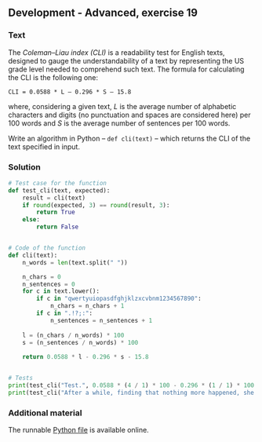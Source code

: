 ## Development - Advanced, exercise 19

### Text
The *Coleman–Liau index (CLI)* is a readability test for English texts, designed to gauge the understandability of a text by representing the US grade level needed to comprehend such text. The formula for calculating the CLI is the following one:

```
CLI = 0.0588 * L – 0.296 * S – 15.8
```

where, considering a given text, *L* is the average number of alphabetic characters and digits (no punctuation and spaces are considered here) per 100 words and *S* is the average number of sentences per 100 words.

Write an algorithm in Python – `def cli(text)` – which returns the CLI of the text specified in input.


### Solution
```python
# Test case for the function
def test_cli(text, expected):
    result = cli(text)
    if round(expected, 3) == round(result, 3):
        return True
    else:
        return False


# Code of the function
def cli(text):
    n_words = len(text.split(" "))

    n_chars = 0
    n_sentences = 0
    for c in text.lower():
        if c in "qwertyuiopasdfghjklzxcvbnm1234567890":
            n_chars = n_chars + 1
        if c in ".!?;:":
            n_sentences = n_sentences + 1
    
    l = (n_chars / n_words) * 100
    s = (n_sentences / n_words) * 100
    
    return 0.0588 * l - 0.296 * s - 15.8


# Tests
print(test_cli("Test.", 0.0588 * (4 / 1) * 100 - 0.296 * (1 / 1) * 100 - 15.8))
print(test_cli("After a while, finding that nothing more happened, she decided on going into the garden at once; but, alas for poor Alice! when she got to the door, she found she had forgotten the little golden key, and when she went back to the table for it, she found she could not possibly reach it: she could see it quite plainly through the glass, and she tried her best to climb up one of the legs of the table, but it was too slippery; and when she had tired herself out with trying, the poor little thing sat down and cried.", 0.0588 * (402 / 101) * 100 - 0.296 * (5 / 101) * 100 - 15.8))
``` 

### Additional material
The runnable [Python file](exercise_19.py) is available online.
